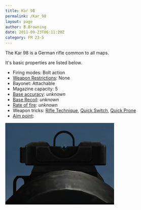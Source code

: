 ```yaml
---
title: Kar 98
permalink: /Kar_98
layout: page
author: B.Browning
date: 2011-09-23T06:11:28Z
category: FM 23-5
---
```

The Kar 98 is a German rifle common to all maps.

It's basic properties are listed below.

  - Firing modes: Bolt action
  - [Weapon Restrictions](Weapon_Restrictions "wikilink"): None
  - Bayonet: Attachable
  - Magazine capacity: 5
  - [Base accuracy](Weapon_mechanics "wikilink"): *unknown*
  - [Base Recoil](Weapon_mechanics "wikilink"): *unknown*
  - [Rate of fire](Weapon_mechanics "wikilink"): *unknown*
  - Weapon tricks: [Rifle Technique](Rifle_Technique "wikilink"), [Quick
    Switch](Quick_Switch "wikilink"), [Quick
    Prone](Quick_Prone "wikilink")
  - [Aim point](Weapon_mechanics "wikilink"):

![Kar\_aimpoint.jpg](images/Kar_aimpoint.jpg "Kar_aimpoint.jpg")


